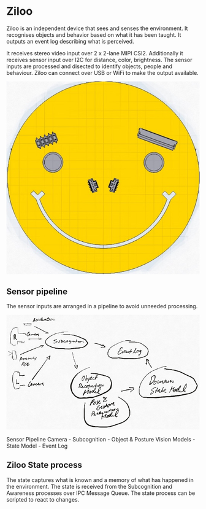 # Ziloo

Ziloo is an independent device that sees and senses the environment. It recognises objects and behavior based on what it has been taught. It outputs an event log describing what is perceived.

It receives stereo video input over 2 x 2-lane MIPI CSI2. Additionally it receives sensor input over I2C
for distance, color, brightness. The sensor inputs are processed and disected to identify objects, people and
behaviour. Ziloo can connect over USB or WiFi to make the output available.

![Ziloo face](./Face/Ziloo%20face%20board.jpg)


## Sensor pipeline

The sensor inputs are arranged in a pipeline to avoid unneeded processing.

![Ziloo Sensor Pipeline](./Brain/ziloo-sensor-pipeline.jpg)

Sensor Pipeline Camera - Subcognition - Object & Posture Vision Models - State Model - Event Log


## Ziloo State process

The state captures what is known and a memory of what has happened in the environment. 
The state is received from the Subcognition and Awareness processes over IPC Message Queue.
The state process can be scripted to react to changes.
